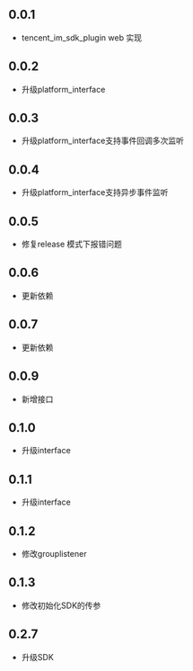 ## 0.0.1

* tencent_im_sdk_plugin web 实现

## 0.0.2

* 升级platform_interface

## 0.0.3

* 升级platform_interface支持事件回调多次监听

## 0.0.4
* 升级platform_interface支持异步事件监听

## 0.0.5
* 修复release 模式下报错问题

## 0.0.6
* 更新依赖

## 0.0.7
* 更新依赖

## 0.0.9
* 新增接口

## 0.1.0
* 升级interface

## 0.1.1
* 升级interface

## 0.1.2
* 修改grouplistener

## 0.1.3
* 修改初始化SDK的传参

## 0.2.7
* 升级SDK